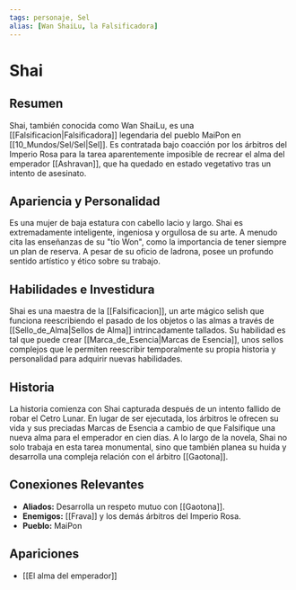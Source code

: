 ```yaml
---
tags: personaje, Sel
alias: [Wan ShaiLu, la Falsificadora]
---
```


# Shai

## Resumen
Shai, también conocida como Wan ShaiLu, es una [[Falsificacion|Falsificadora]] legendaria del pueblo MaiPon en [[10_Mundos/Sel/Sel|Sel]]. Es contratada bajo coacción por los árbitros del Imperio Rosa para la tarea aparentemente imposible de recrear el alma del emperador [[Ashravan]], que ha quedado en estado vegetativo tras un intento de asesinato.

## Apariencia y Personalidad
Es una mujer de baja estatura con cabello lacio y largo. Shai es extremadamente inteligente, ingeniosa y orgullosa de su arte. A menudo cita las enseñanzas de su "tío Won", como la importancia de tener siempre un plan de reserva. A pesar de su oficio de ladrona, posee un profundo sentido artístico y ético sobre su trabajo.

## Habilidades e Investidura
Shai es una maestra de la [[Falsificacion]], un arte mágico selish que funciona reescribiendo el pasado de los objetos o las almas a través de [[Sello_de_Alma|Sellos de Alma]] intrincadamente tallados. Su habilidad es tal que puede crear [[Marca_de_Esencia|Marcas de Esencia]], unos sellos complejos que le permiten reescribir temporalmente su propia historia y personalidad para adquirir nuevas habilidades.

## Historia
La historia comienza con Shai capturada después de un intento fallido de robar el Cetro Lunar. En lugar de ser ejecutada, los árbitros le ofrecen su vida y sus preciadas Marcas de Esencia a cambio de que Falsifique una nueva alma para el emperador en cien días. A lo largo de la novela, Shai no solo trabaja en esta tarea monumental, sino que también planea su huida y desarrolla una compleja relación con el árbitro [[Gaotona]].

## Conexiones Relevantes
* **Aliados:** Desarrolla un respeto mutuo con [[Gaotona]].
* **Enemigos:** [[Frava]] y los demás árbitros del Imperio Rosa.
* **Pueblo:** MaiPon

## Apariciones
* [[El alma del emperador]]
